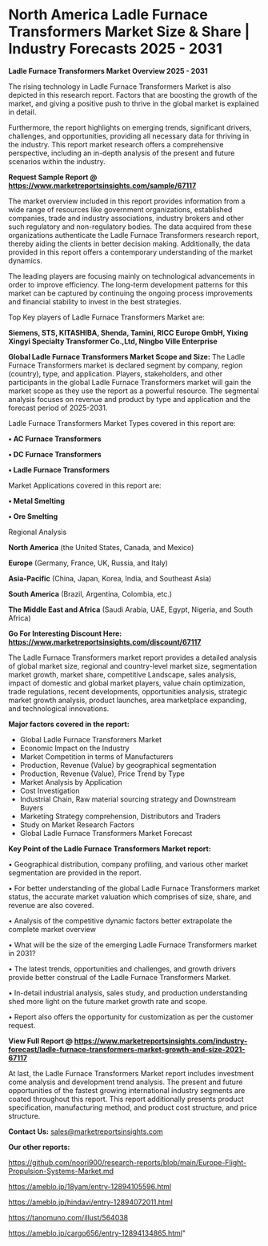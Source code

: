# North America Ladle Furnace Transformers Market Size & Share | Industry Forecasts 2025 - 2031

<Strong> Ladle Furnace Transformers Market Overview 2025 - 2031</strong>

The rising technology in Ladle Furnace Transformers Market is also depicted in this research report. Factors that are boosting the growth of the market, and giving a positive push to thrive in the global market is explained in detail.

Furthermore, the report highlights on emerging trends, significant drivers, challenges, and opportunities, providing all necessary data for thriving in the industry. This report market research offers a comprehensive perspective, including an in-depth analysis of the present and future scenarios within the industry.

<strong>Request Sample Report @ <a href=https://www.marketreportsinsights.com/sample/67117>https://www.marketreportsinsights.com/sample/67117</a></strong>

The market overview included in this report provides information from a wide range of resources like government organizations, established companies, trade and industry associations, industry brokers and other such regulatory and non-regulatory bodies. The data acquired from these organizations authenticate the Ladle Furnace Transformers research report, thereby aiding the clients in better decision making. Additionally, the data provided in this report offers a contemporary understanding of the market dynamics.

The leading players are focusing mainly on technological advancements in order to improve efficiency. The long-term development patterns for this market can be captured by continuing the ongoing process improvements and financial stability to invest in the best strategies.

Top Key players of Ladle Furnace Transformers Market are:

<strong>Siemens, STS, KITASHIBA, Shenda, Tamini, RICC Europe GmbH, Yixing Xingyi Specialty Transformer Co.,Ltd, Ningbo Ville Enterprise</strong>

<strong><b>Global Ladle Furnace Transformers Market Scope and Size:</b></strong>
The Ladle Furnace Transformers market is declared segment by company, region (country), type, and application. Players, stakeholders, and other participants in the global Ladle Furnace Transformers market will gain the market scope as they use the report as a powerful resource. The segmental analysis focuses on revenue and product by type and application and the forecast period of 2025-2031.

Ladle Furnace Transformers Market Types covered in this report are:

<strong>• AC Furnace Transformers

• DC Furnace Transformers

• Ladle Furnace Transformers</strong>

Market Applications covered in this report are:

<strong>• Metal Smelting

• Ore Smelting</strong> 

Regional Analysis

<strong>North America</strong> (the United States, Canada, and Mexico)

<strong>Europe</strong> (Germany, France, UK, Russia, and Italy)

<strong>Asia-Pacific</strong> (China, Japan, Korea, India, and Southeast Asia)

<strong>South America</strong> (Brazil, Argentina, Colombia, etc.)

<strong>The Middle East and Africa</strong> (Saudi Arabia, UAE, Egypt, Nigeria, and South Africa)

<strong>Go For Interesting Discount Here: <a href=https://www.marketreportsinsights.com/discount/67117>https://www.marketreportsinsights.com/discount/67117</a></strong>

The Ladle Furnace Transformers market report provides a detailed analysis of global market size, regional and country-level market size, segmentation market growth, market share, competitive Landscape, sales analysis, impact of domestic and global market players, value chain optimization, trade regulations, recent developments, opportunities analysis, strategic market growth analysis, product launches, area marketplace expanding, and technological innovations.

<strong><b>Major factors covered in the report:</b></strong>
<ul>
  <li>Global Ladle Furnace Transformers Market </li>
  <li>Economic Impact on the Industry</li>
  <li>Market Competition in terms of Manufacturers</li>
  <li>Production, Revenue (Value) by geographical segmentation</li>
  <li>Production, Revenue (Value), Price Trend by Type</li>
  <li>Market Analysis by Application</li>
  <li>Cost Investigation</li>
  <li>Industrial Chain, Raw material sourcing strategy and Downstream Buyers</li>
  <li>Marketing Strategy comprehension, Distributors and Traders</li>
  <li>Study on Market Research Factors</li>
  <li>Global Ladle Furnace Transformers Market Forecast</li>
</ul>

<strong><b>Key Point of the Ladle Furnace Transformers Market report:</b></strong>

• Geographical distribution, company profiling, and various other market segmentation are provided in the report.

• For better understanding of the global Ladle Furnace Transformers market status, the accurate market valuation which comprises of size, share, and revenue are also covered.

• Analysis of the competitive dynamic factors better extrapolate the complete market overview

• What will be the size of the emerging Ladle Furnace Transformers market in 2031?

• The latest trends, opportunities and challenges, and growth drivers provide better construal of the Ladle Furnace Transformers Market.

• In-detail industrial analysis, sales study, and production understanding shed more light on the future market growth rate and scope.

• Report also offers the opportunity for customization as per the customer request.

<strong><b>View Full Report @ <a href=https://www.marketreportsinsights.com/industry-forecast/ladle-furnace-transformers-market-growth-and-size-2021-67117>https://www.marketreportsinsights.com/industry-forecast/ladle-furnace-transformers-market-growth-and-size-2021-67117</a></b></strong>


At last, the Ladle Furnace Transformers Market report includes investment come analysis and development trend analysis. The present and future opportunities of the fastest growing international industry segments are coated throughout this report. This report additionally presents product specification, manufacturing method, and product cost structure, and price structure.

<strong>Contact Us:</strong>
sales@marketreportsinsights.com

<strong>Our other reports:</strong>

<a href=https://github.com/noori900/research-reports/blob/main/Europe-Flight-Propulsion-Systems-Market.md>https://github.com/noori900/research-reports/blob/main/Europe-Flight-Propulsion-Systems-Market.md</a>

<a href=https://ameblo.jp/18yam/entry-12894105596.html>https://ameblo.jp/18yam/entry-12894105596.html</a>

<a href=https://ameblo.jp/hindavi/entry-12894072011.html>https://ameblo.jp/hindavi/entry-12894072011.html</a>

<a href=https://tanomuno.com/illust/564038>https://tanomuno.com/illust/564038</a>

<a href=https://ameblo.jp/cargo656/entry-12894134865.html>https://ameblo.jp/cargo656/entry-12894134865.html</a>"
